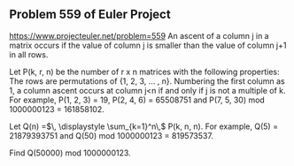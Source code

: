 ## Problem 559 of Euler Project 
https://www.projecteuler.net/problem=559
An ascent of a column j in a matrix occurs if the value of column j is smaller than the value of column j+1 in all rows.

Let P(k, r, n) be the number of r x n matrices with the following properties:
The rows are permutations of {1, 2, 3, ... , n}.
 Numbering the first column as 1, a column ascent occurs at column j<n if and only if j is not a multiple of k.
For example, P(1, 2, 3) = 19, P(2, 4, 6) = 65508751 and  P(7, 5, 30) mod 1000000123 = 161858102.

Let Q(n) =$\,  \displaystyle \sum_{k=1}^n\,$ P(k, n, n).
For example, Q(5) = 21879393751 and Q(50) mod 1000000123 = 819573537.

Find Q(50000) mod 1000000123.